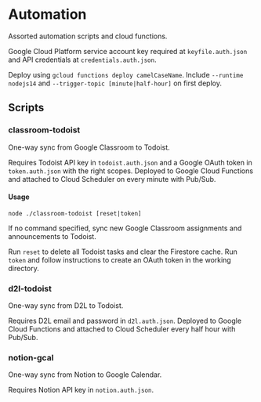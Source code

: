 # Automation

Assorted automation scripts and cloud functions.

Google Cloud Platform service account key required at `keyfile.auth.json` and API credentials at `credentials.auth.json`.

Deploy using `gcloud functions deploy camelCaseName`.
Include `--runtime nodejs14` and `--trigger-topic [minute|half-hour]` on first deploy.

## Scripts

### classroom-todoist

One-way sync from Google Classroom to Todoist.

Requires Todoist API key in `todoist.auth.json` and a Google OAuth token in `token.auth.json` with the right scopes.
Deployed to Google Cloud Functions and attached to Cloud Scheduler on every minute with Pub/Sub.

#### Usage

`node ./classroom-todoist [reset|token]`

If no command specified, sync new Google Classroom assignments and announcements to Todoist.

Run `reset` to delete all Todoist tasks and clear the Firestore cache.
Run `token` and follow instructions to create an OAuth token in the working directory.

### d2l-todoist

One-way sync from D2L to Todoist.

Requires D2L email and password in `d2l.auth.json`.
Deployed to Google Cloud Functions and attached to Cloud Scheduler every half hour with Pub/Sub.

### notion-gcal

One-way sync from Notion to Google Calendar.

Requires Notion API key in `notion.auth.json`.
